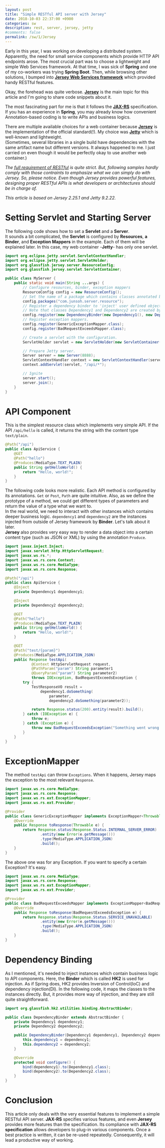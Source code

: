 ```yaml
---
layout: post
title: "Simple RESTful API server with Jersey"
date: 2018-10-03 22:37:00 +0900
categories: sw
description: rest, server, jersey, jetty
#comments: false
permalink: /sw/1/Jersey
---
```


Early in this year, I was working on developing a distributed system. Apparently, the need for small service components which provide HTTP API endpoints arose. The most crucial part was to choose a lightweight and simple Web Services framework. At that time, I was sick of **Spring** and one of my co-workers was trying **Spring Boot**. Then, while browsing other solutions, I bumped into **[Jersey Web Services framework][Jersey Main]** which provided handy RESTful features.

Okay, the forehead was quite verbose. **[Jersey][Jersey Main]** is the main topic for this article and I'm going to share code snippets about it.

The most fascinating part for me is that it follows the **[JAX-RS][JAX-RS]** specification. If you has an experience in **Spring**, you may already know how convenient Annotation-based coding is to write APIs and business logics.

There are multiple available choices for a web container because **[Jersey][Jersey Main]** is the implementation of the official standard(!). My choice was **[Jetty][Jetty main]** which is well-known and lightweight.  
(Sometimes, several libraries in a single build have dependencies with the same artifact name but different versions. It always happened to me. I just carried on even though it would be perfectly okay to use another web container.)

*The [full requirement of RESTful][REST Architectural Constraints] is quite strict. But, following samples hardly comply with those contraints to emphasize what we can simply do with Jersey. So, please notice. Even though Jersey provides powerful features, designing proper RESTful APIs is what developers or architectures should be in charge of.*

*This article is based on Jersey 2.25.1 and Jetty 9.2.22.*

# Setting Servlet and Starting Server
The following code shows how to set a **Servlet** and a **Server**.  
It sounds a bit complicated, the **Servlet** is configured by **Resources**, **a Binder**, and **Exception Mappers** in the example. Each of them will be explained later.
In this case, my web container -**Jetty**- has only one servlet.
~~~ java
import org.eclipse.jetty.servlet.ServletContextHandler;
import org.eclipse.jetty.servlet.ServletHolder;
import org.glassfish.jersey.server.ResourceConfig;
import org.glassfish.jersey.servlet.ServletContainer;

public class MyServer {
    public static void main(String ...args) {
        // Configure resources, binder, exception mappers
        ResourceConfig config = new ResourceConfig();
        // Set the name of a package which contains classes annotated by 'Path'.
        config.packages("com.junsoh.server.resource"); 
        // Register a dependency binder to 'inject' user defined objects to resources.
        // Note that classes Dependency1 and Dependency2 are created by me.
        config.register(new DependencyBinder(new Dependency1(), new Dependency2()));
        // Register exception mappers.
        config.register(GenericExceptionMapper.class);
        config.register(BadRequestExceedsMapper.class);

        // Create a servlet with the configuration.
        ServletHolder servlet = new ServletHolder(new ServletContainer(config));

        // Prepare Jetty server.
        Server server = new Server(8888);
        ServletContextHandler context = new ServletContextHandler(server, "/*");
        context.addServlet(servlet, "/api/*");

        // Ignite
        server.start();
        server.join();
    }
}
~~~

# API Component
This is the simplest resource class which implements very simple API. If the API <code>/api/hello</code> is called, it returns the string with the content type <code>text/plain</code>.
~~~ java
@Path("/api")
public class ApiService {
    @GET
    @Path("hello")
    @Produces(MediaType.TEXT_PLAIN)
    public String getHelloWorld() {
        return "Hello, world!";
    }
}
~~~

The following code looks more realistic. Each API method is configured by its annotations. <code>Get</code> or <code>Post</code>, <code>Path</code> are quite intuitive. Also, as we define the prototype of a method, we could get different types of parameters and return the value of a type what we want to.  
In the real world, we need to interact with other instances which contains deeper business logic. <code>dependency1</code> and <code>dependency2</code> are the instances injected from outside of Jersey framework by **Binder**. Let's talk about it later.  
**Jersey** also provides very easy way to render a data object into a certain content type (such as JSON or XML) by using the annotation <code>Produce</code>.
~~~ java
import javax.inject.Inject;
import javax.servlet.http.HttpServletRequest;
import javax.ws.rs.*;
import javax.ws.rs.core.Context;
import javax.ws.rs.core.MediaType;
import javax.ws.rs.core.Response;

@Path("/api")
public class ApiService {
    @Inject
    private Dependency1 dependency1;

    @Inject
    private Dependency2 dependency2;

    @GET
    @Path("hello")
    @Produces(MediaType.TEXT_PLAIN)
    public String getHelloWorld() {
        return "Hello, world!";
    }

    @GET
    @Path("test/{param}")
    @Produces(MediaType.APPLICATION_JSON)
    public Response testApi(
            @Context HttpServletRequest request,
            @PathParam("param") String parameter1
            @QueryParam("param") String parameter2)
            throws IOException, BadRequestExceedsException {
        try {
            TestResponseVO result =
                dependency1.doSomething(
                    parameter,
                    dependency2.doSomething(parameter2));

            return Response.status(200).entity(result).build();
        } catch (IOException e) {
            throw e;
        } catch (Exception e) {
            throw new BadRequestExceedsException("Something went wrong.");
        }
    }
}
~~~

# ExceptionMapper
The method <code>testApi</code> can throw <code>Exceptions</code>. When it happens, Jersey maps the exception to the most relevant <code>Response</code>.
~~~ java
import javax.ws.rs.core.MediaType;
import javax.ws.rs.core.Response;
import javax.ws.rs.ext.ExceptionMapper;
import javax.ws.rs.ext.Provider;

@Provider
public class GenericExceptionMapper implements ExceptionMapper<Throwable> {
    @Override
    public Response toResponse(Throwable e) {
        return Response.status(Response.Status.INTERNAL_SERVER_ERROR)
                .entity(new Error(e.getMessage()))
                .type(MediaType.APPLICATION_JSON)
                .build();
    }
}
~~~

The above one was for any Exception. If you want to specify a certain Exception? It's easy.
~~~ java
import javax.ws.rs.core.MediaType;
import javax.ws.rs.core.Response;
import javax.ws.rs.ext.ExceptionMapper;
import javax.ws.rs.ext.Provider;

@Provider
public class BadRequestExceedsMapper implements ExceptionMapper<BadRequestExceedsException> {
    @Override
    public Response toResponse(BadRequestExceedsException e) {
        return Response.status(Response.Status.SERVICE_UNAVAILABLE)
                .entity(new Error(e.getMessage()))
                .type(MediaType.APPLICATION_JSON)
                .build();
    }
}
~~~ 

# Dependency Binding
As I mentioned, it's needed to inject instances which contain business logic to API components. Here, the **Binder** which is called **HK2** is used for injection. As if Spring does, HK2 provides Inversion of Control(IoC) and dependency injection(DI). In the following code, it maps the classes to the instances directly. But, it provides more way of injection, and they are still quite straightforward.
~~~ java
import org.glassfish.hk2.utilities.binding.AbstractBinder;

public class DependencyBinder extends AbstractBinder {
    private Dependency1 dependency1;
    private Dependency2 dependency2;

    public DependencyBinder(Dependency1 dependency1, Dependency2 dependency2) {
        this.dependency1 = dependency1;
        this.dependency2 = dependency2;
    }

    @Override
    protected void configure() {
        bind(dependency1).to(Dependency1.class);
        bind(dependency2).to(Dependency2.class);
    }
}
~~~

# Conclusion
This article only deals with the very essential features to implement a simple RESTful API server. **JAX-RS** specifies various features, and even **Jersey** provides more features than the specification. Its compliance with **JAX-RS specification** allows developers to plug-in various components. Once a best practice is written, it can be re-used repeatedly. Consequently, it will lead a productive way of working.


[Jersey main]: https://jersey.github.io/ "Jersey main"
[JAX-RS]: https://github.com/jax-rs "JAX-RS"
[Jetty main]: https://www.eclipse.org/jetty/ "Jetty main"
[REST Architectural Constraints]: https://restfulapi.net/rest-architectural-constraints/ "REST Architectural Constraints"